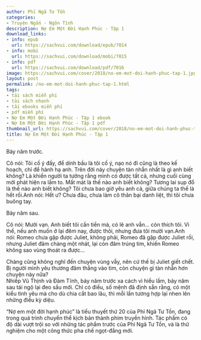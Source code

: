 ```yaml
---
author: Phỉ Ngã Tư Tồn
categories:
- Truyện Ngắn - Ngôn Tình
description: Nợ Em Một Đời Hạnh Phúc - Tập 1
download_links:
- info: epub
  url: https://sachvui.com/download/epub/7014
- info: mobi
  url: https://sachvui.com/download/mobi/7015
- info: pdf
  url: https://sachvui.com/download/pdf/7016
image: https://sachvui.com/cover/2018/no-em-mot-doi-hanh-phuc-tap-1.jpg
layout: post
permalink: /no-em-mot-doi-hanh-phuc-tap-1.html
tags:
- tải sách miễn phí
- tải sách nhanh
- tải ebooks miễn phí
- pdf miễn phí
- Nợ Em Một Đời Hạnh Phúc - Tập 1 ebook
- Nợ Em Một Đời Hạnh Phúc - Tập 1 pdf
thumbnail_url: https://sachvui.com/cover/2018/no-em-mot-doi-hanh-phuc-tap-1.jpg
title: Nợ Em Một Đời Hạnh Phúc - Tập 1
---
```


 <div class="item-desc text-justify"> <p>Bảy năm trước.</p><p>Cô nói: Tôi cố ý đấy, để dính bầu là tôi cố ý, nạo nó đi cũng là theo kế hoạch, chỉ để hành hạ anh. Trên đời này chuyện tàn nhẫn nhất là gì anh biết không? Là khiến người ta tưởng rằng mình có được tất cả, nhưng cuối cùng mới phát hiện ra lầm to. Mất mát là thế nào anh biết không? Tương lai sụp đổ là thế nào anh biết không? Tôi chưa bao giờ yêu anh cả, giữa chúng ta thế là hết rồi.Anh nói: Hết ư? Chưa đâu, chưa làm cô thân bại danh liệt, thì tôi chưa buông tay.</p><p>Bảy năm sau.</p><p>Cô nói: Mười vạn. Anh biết tôi cần tiền mà, có lẽ anh vẫn… còn thích tôi. Vì thế, nếu anh muốn ở lại đêm nay, được thôi, nhưng đưa tôi mười vạn.Anh nói: Romeo chưa gặp được Juliet, không phải, Romeo đã gặp được Juliet rồi, nhưng Juliet đâm chàng một nhát, lại còn đâm trúng tim, khiến Romeo không sao vùng thoát ra được…</p><p>Chàng cũng không nghĩ đến chuyện vùng vẫy, nên cứ thế bị Juliet giết chết. Bị người mình yêu thương đâm thẳng vào tim, còn chuyện gì tàn nhẫn hơn chuyện này nữa?<br>Nhiếp Vũ Thịnh và Đàm Tĩnh, bảy năm trước xa cách vì hiểu lầm, bảy năm sau tái ngộ lại đeo sầu mới. Chỉ có điều, số mệnh đã định sẵn rằng, có một kiểu tình yêu mà cho dù chia cắt bao lâu, thì mỗi lần tương hợp lại nhen lên những điều kỳ diệu.</p><p>“Nợ em một đời hạnh phúc” là tiểu thuyết thứ 20 của Phỉ Ngã Tư Tồn, đang trong quá trình chuyển thể kịch bản thành phim truyền hình. Tác phẩm có độ dài vượt trội so với những tác phẩm trước của Phỉ Ngã Tư Tồn, và là thử nghiệm cho một công thức pha chế ngọt-đắng mới.</p> </div>